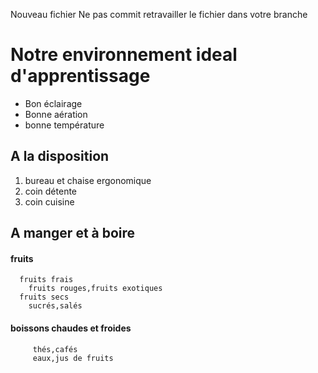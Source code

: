 Nouveau fichier Ne pas commit retravailler le fichier dans votre branche
# Notre environnement ideal d'apprentissage
   * Bon éclairage
   * Bonne aération
   * bonne température
## A la disposition
   1. bureau et chaise ergonomique
   2. coin détente
   3. coin cuisine
## A manger et à boire
   #### fruits
      fruits frais
        fruits rouges,fruits exotiques
      fruits secs
        sucrés,salés
   #### boissons chaudes et froides
         thés,cafés
         eaux,jus de fruits
 

